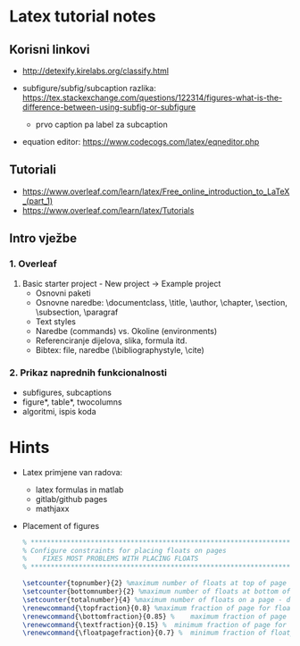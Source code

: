 # Latex tutorial notes

## Korisni linkovi

- http://detexify.kirelabs.org/classify.html
- subfigure/subfig/subcaption razlika: https://tex.stackexchange.com/questions/122314/figures-what-is-the-difference-between-using-subfig-or-subfigure
    - prvo caption pa label za subcaption

- equation editor: 
  https://www.codecogs.com/latex/eqneditor.php
 
## Tutoriali 

- https://www.overleaf.com/learn/latex/Free_online_introduction_to_LaTeX_(part_1) 
- https://www.overleaf.com/learn/latex/Tutorials


## Intro vježbe

### 1. Overleaf

1. Basic starter project - New project -> Example project
    - Osnovni paketi
    - Osnovne naredbe: \documentclass, \title, \author, \chapter, \section,
      \subsection, \paragraf
    - Text styles
    - Naredbe (commands) vs. Okoline (environments)
    - Referenciranje dijelova, slika, formula itd.
    - Bibtex: file, naredbe (\bibliographystyle, \cite)

### 2. Prikaz naprednih funkcionalnosti

- subfigures, subcaptions
- figure\*, table\*, twocolumns
- algoritmi, ispis koda



# Hints

- Latex primjene van radova:
    * latex formulas in matlab
    * gitlab/github pages
    * mathjaxx



- Placement of figures

  ```tex
  % ***************************************************************************************************
  % Configure constraints for placing floats on pages
  %    FIXES MOST PROBLEMS WITH PLACING FLOATS
  % ***************************************************************************************************

  \setcounter{topnumber}{2} %maximum number of floats at top of page - 	default:2
  \setcounter{bottomnumber}{2} %maximum number of floats at bottom of page - default:1
  \setcounter{totalnumber}{4} %maximum number of floats on a page - default:3
  \renewcommand{\topfraction}{0.8} %maximum fraction of page for floats at top default:0.7
  \renewcommand{\bottomfraction}{0.85} % 	maximum fraction of page for floats at bottom default:	0.3
  \renewcommand{\textfraction}{0.15} % 	minimum fraction of page for text default:0.2
  \renewcommand{\floatpagefraction}{0.7} %	minimum fraction of floatpage that should have floats 	default: 0.5 
  ```




